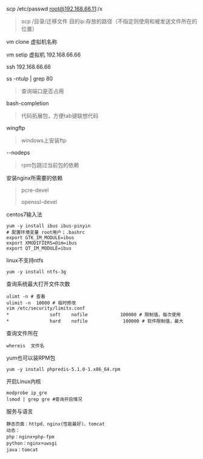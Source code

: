 scp /etc/passwd  root@192.168.66.11:/x

> scp /目录/迁移文件 目的ip:存放的路径（不指定则使用和被发送文件所在的位置）

vm clone 虚拟机名称

vm setip 虚拟机 192.168.66.66

ssh 192.168.66.66

ss -ntulp | grep 80

> 查询端口是否占用

bash-completion

> 代码拓展包，方便tab键联想代码

wingftp

> windows上安装ftp

--nodeps 

> rpm包跳过当前包的依赖

安装nginx所需要的依赖

> pcre-devel
>
> openssl-devel

centos7输入法

```
yum -y install ibus ibus-pinyin
# 配置环境变量 root用户；.bashrc
export GTK_IM_MODULE=ibus
export XMODIFIERS=@im=ibus
export QT_IM_MODULE=ibus
```

linux不支持ntfs

```
yum -y install ntfs-3g
```

查询系统最大打开文件次数

```
ulimt -n # 查看
ulimit -n  10000 # 临时修改
vim /etc/security/limits.conf 
*               soft    nofile            100000 # 限制值，每次使用
*               hard    nofile             100000 # 软件限制值，最大
```

查询文件所在

```
whereis  文件名
```

yum也可以装RPM包

```
yum -y install phpredis-5.1.0-1.x86_64.rpm
```

开启Linux内核

```
modprobe ip_gre
lsmod | grep gre #查询开启情况
```

服务与语言

```
静态页面：httpd、nginx(性能最好)、tomcat
动态：
php：nginx+php-fpm
python：nginx+uwsgi
java：tomcat
```

